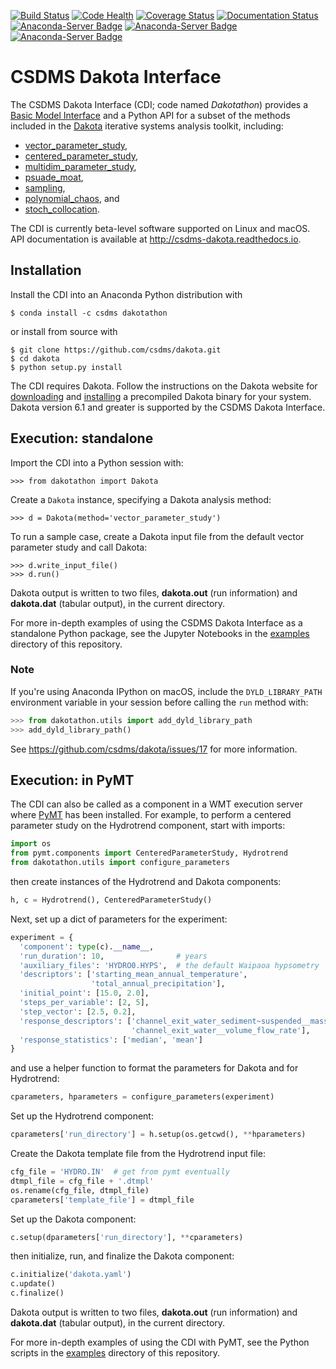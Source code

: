 [![Build Status](https://travis-ci.org/csdms/dakota.svg?branch=master)](https://travis-ci.org/csdms/dakota)
[![Code Health](https://landscape.io/github/csdms/dakota/master/landscape.svg?style=flat)](https://landscape.io/github/csdms/dakota/master)
[![Coverage Status](https://coveralls.io/repos/csdms/dakota/badge.svg?branch=master)](https://coveralls.io/r/csdms/dakota?branch=master)
[![Documentation Status](https://readthedocs.org/projects/csdms-dakota/badge/?version=latest)](https://readthedocs.org/projects/csdms-dakota/?badge=latest)
[![Anaconda-Server Badge](https://anaconda.org/csdms/dakotathon/badges/version.svg)](https://anaconda.org/csdms/dakotathon)
[![Anaconda-Server Badge](https://anaconda.org/csdms/dakotathon/badges/installer/conda.svg)](https://conda.anaconda.org/csdms)
[![Anaconda-Server Badge](https://anaconda.org/csdms/dakotathon/badges/downloads.svg)](https://anaconda.org/csdms/dakotathon)

# CSDMS Dakota Interface

The CSDMS Dakota Interface (CDI; code named *Dakotathon*) provides
a [Basic Model Interface](http://dx.doi.org/10.1016/j.cageo.2012.04.002)
and a Python API for a subset of the methods
included in the [Dakota](https://dakota.sandia.gov/)
iterative systems analysis toolkit,
including:

* [vector_parameter_study](https://dakota.sandia.gov/sites/default/files/docs/6.1/html-ref/method-vector_parameter_study.html),
* [centered_parameter_study](https://dakota.sandia.gov/sites/default/files/docs/6.1/html-ref/method-centered_parameter_study.html),
* [multidim_parameter_study](https://dakota.sandia.gov/sites/default/files/docs/6.1/html-ref/method-multidim_parameter_study.html),
* [psuade_moat](https://dakota.sandia.gov/sites/default/files/docs/6.1/html-ref/method-psuade_moat.html),
* [sampling](https://dakota.sandia.gov/sites/default/files/docs/6.1/html-ref/method-sampling.html),
* [polynomial_chaos](https://dakota.sandia.gov/sites/default/files/docs/6.1/html-ref/method-polynomial_chaos.html), and
* [stoch_collocation](https://dakota.sandia.gov/sites/default/files/docs/6.1/html-ref/method-stoch_collocation.html).

The CDI is currently beta-level software
supported on Linux and macOS.
API documentation is available at http://csdms-dakota.readthedocs.io.

## Installation

Install the CDI into an Anaconda Python distribution with

    $ conda install -c csdms dakotathon

or install from source with

	$ git clone https://github.com/csdms/dakota.git
	$ cd dakota
	$ python setup.py install

The CDI requires Dakota.
Follow the instructions on the Dakota website
for [downloading](https://dakota.sandia.gov/download.html) and
[installing](https://dakota.sandia.gov/content/install-linux-macosx)
a precompiled Dakota binary for your system.
Dakota version 6.1 and greater
is supported by the CSDMS Dakota Interface.

## Execution: standalone

Import the CDI into a Python session with:

	>>> from dakotathon import Dakota

Create a `Dakota` instance,
specifying a Dakota analysis method:

	>>> d = Dakota(method='vector_parameter_study')

To run a sample case,
create a Dakota input file
from the default vector parameter study
and call Dakota:

	>>> d.write_input_file()
	>>> d.run()

Dakota output is written to two files,
**dakota.out** (run information)
and
**dakota.dat** (tabular output),
in the current directory.

For more in-depth examples of using the CSDMS Dakota Interface
as a standalone Python package,
see the Jupyter Notebooks
in the [examples](./examples) directory
of this repository.


### Note

If you're using Anaconda IPython on macOS,
include the `DYLD_LIBRARY_PATH` environment variable
in your session before calling the `run` method with:

```python
>>> from dakotathon.utils import add_dyld_library_path
>>> add_dyld_library_path()
```

See https://github.com/csdms/dakota/issues/17 for more information.

## Execution: in PyMT

The CDI can also be called as a component in a WMT execution server
where [PyMT](https://github.com/csdms/pymt) has been installed.
For example,
to perform a centered parameter study on the Hydrotrend component,
start with imports:

```python
import os
from pymt.components import CenteredParameterStudy, Hydrotrend
from dakotathon.utils import configure_parameters
```

then create instances of the Hydrotrend and Dakota components:

```python
h, c = Hydrotrend(), CenteredParameterStudy()
```

Next,
set up a dict of parameters for the experiment:

```python
experiment = {
  'component': type(c).__name__,
  'run_duration': 10,                # years
  'auxiliary_files': 'HYDRO0.HYPS',  # the default Waipaoa hypsometry
  'descriptors': ['starting_mean_annual_temperature',
                  'total_annual_precipitation'],
  'initial_point': [15.0, 2.0],
  'steps_per_variable': [2, 5],
  'step_vector': [2.5, 0.2],
  'response_descriptors': ['channel_exit_water_sediment~suspended__mass_flow_rate',
                           'channel_exit_water__volume_flow_rate'],
  'response_statistics': ['median', 'mean']
}
```

and use a helper function
to format the parameters for Dakota and for Hydrotrend:

```python
cparameters, hparameters = configure_parameters(experiment)
```

Set up the Hydrotrend component:

```python
cparameters['run_directory'] = h.setup(os.getcwd(), **hparameters)
```

Create the Dakota template file from the Hydrotrend input file:

```python
cfg_file = 'HYDRO.IN'  # get from pymt eventually
dtmpl_file = cfg_file + '.dtmpl'
os.rename(cfg_file, dtmpl_file)
cparameters['template_file'] = dtmpl_file
```

Set up the Dakota component:

```python
c.setup(dparameters['run_directory'], **cparameters)
```

then initialize, run, and finalize the Dakota component:

```python
c.initialize('dakota.yaml')
c.update()
c.finalize()
```

Dakota output is written to two files,
**dakota.out** (run information)
and
**dakota.dat** (tabular output),
in the current directory.

For more in-depth examples of using the CDI with PyMT,
see the Python scripts
in the [examples](./examples) directory
of this repository.
